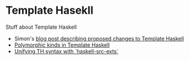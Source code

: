 # Template Hasekll



Stuff about Template Haskell


- Simon's [
  blog post describing proposed changes to Template Haskell](http://hackage.haskell.org/trac/ghc/blog/Template%20Haskell%20Proposal)
- [Polymorphic kinds in Template Haskell](template-haskell/rich-kinds)
- [Unifying TH syntax with \`haskell-src-exts\`](template-haskell/using-haskell-src-exts)
